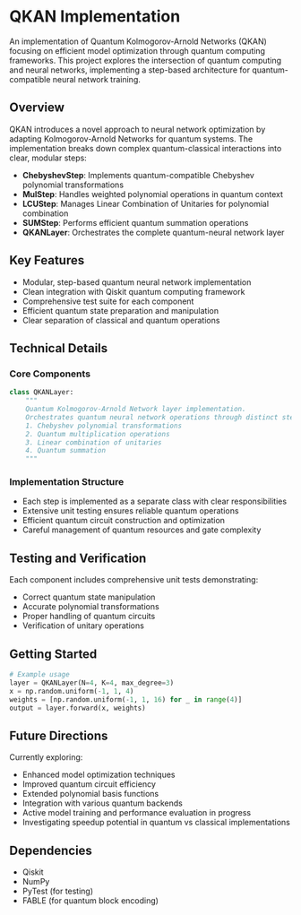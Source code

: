 # QKAN Implementation

An implementation of Quantum Kolmogorov-Arnold Networks (QKAN) focusing on efficient model optimization through quantum computing frameworks. This project explores the intersection of quantum computing and neural networks, implementing a step-based architecture for quantum-compatible neural network training.

## Overview

QKAN introduces a novel approach to neural network optimization by adapting Kolmogorov-Arnold Networks for quantum systems. The implementation breaks down complex quantum-classical interactions into clear, modular steps:

- **ChebyshevStep**: Implements quantum-compatible Chebyshev polynomial transformations 
- **MulStep**: Handles weighted polynomial operations in quantum context
- **LCUStep**: Manages Linear Combination of Unitaries for polynomial combination
- **SUMStep**: Performs efficient quantum summation operations
- **QKANLayer**: Orchestrates the complete quantum-neural network layer

## Key Features

- Modular, step-based quantum neural network implementation
- Clean integration with Qiskit quantum computing framework
- Comprehensive test suite for each component
- Efficient quantum state preparation and manipulation
- Clear separation of classical and quantum operations

## Technical Details

### Core Components

```python
class QKANLayer:
    """
    Quantum Kolmogorov-Arnold Network layer implementation.
    Orchestrates quantum neural network operations through distinct steps:
    1. Chebyshev polynomial transformations
    2. Quantum multiplication operations
    3. Linear combination of unitaries
    4. Quantum summation
    """
```

### Implementation Structure

- Each step is implemented as a separate class with clear responsibilities
- Extensive unit testing ensures reliable quantum operations
- Efficient quantum circuit construction and optimization
- Careful management of quantum resources and gate complexity

## Testing and Verification

Each component includes comprehensive unit tests demonstrating:
- Correct quantum state manipulation
- Accurate polynomial transformations
- Proper handling of quantum circuits
- Verification of unitary operations

## Getting Started

```python
# Example usage
layer = QKANLayer(N=4, K=4, max_degree=3)
x = np.random.uniform(-1, 1, 4)
weights = [np.random.uniform(-1, 1, 16) for _ in range(4)]
output = layer.forward(x, weights)
```

## Future Directions

Currently exploring:
- Enhanced model optimization techniques
- Improved quantum circuit efficiency
- Extended polynomial basis functions
- Integration with various quantum backends
- Active model training and performance evaluation in progress
- Investigating speedup potential in quantum vs classical implementations

## Dependencies

- Qiskit
- NumPy
- PyTest (for testing)
- FABLE (for quantum block encoding)